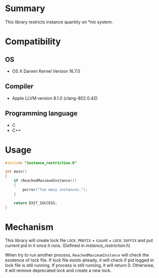 # Summary
This library restricts instance quantity on *nix system.

# Compatibility
## OS
- OS X Darwin Kernel Version 16.7.0

## Compiler
- Apple LLVM version 8.1.0 (clang-802.0.42)

## Programming language
- C
- C++

# Usage
```C
#include "instance_restriction.h"

int main()
{
    if (ReachedMaximumInstance())
    {
        perror("Too many instances.");
    }

    return EXIT_SUCCESS;
}
```

# Mechanism
This library will create lock file `LOCK_PREFIX` + count + `LOCK_SUFFIX` and put current pid in it once it runs.
(Defined in *instance_restriction.h*)

When try to run another process, `ReachedMaximumInstance` will check the existence of lock file. If lock file exists already,
it will check if pid logged in lock file is still running. If process is still running, it will return 0. Otherwise, it will
remove deprecated lock and create a new lock.
